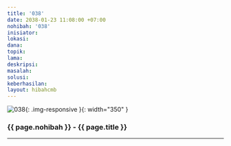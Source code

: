 ```yaml
---
title: '038'
date: 2038-01-23 11:08:00 +07:00
nohibah: '038'
inisiator:
lokasi:
dana:
topik:
lama:
deskripsi:
masalah:
solusi:
keberhasilan:
layout: hibahcmb
---
```


![038](/static/img/hibahcmb/038.png){: .img-responsive }{: width="350" }

### {{ page.nohibah }} - {{ page.title }}

---
